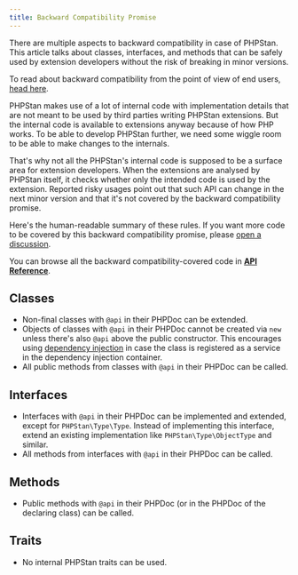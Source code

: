 ```yaml
---
title: Backward Compatibility Promise
---
```


There are multiple aspects to backward compatibility in case of PHPStan. This article talks about classes, interfaces, and methods that can be safely used by extension developers without the risk of breaking in minor versions.

<div class="bg-blue-100 border-l-4 border-blue-500 text-blue-700 p-4 mb-4" role="alert">

To read about backward compatibility from the point of view of end users, <a href="/user-guide/backward-compatibility-promise">head here</a>.

</div>

PHPStan makes use of a lot of internal code with implementation details that are not meant to be used by third parties writing PHPStan extensions. But the internal code is available to extensions anyway because of how PHP works. To be able to develop PHPStan further, we need some wiggle room to be able to make changes to the internals.

That's why not all the PHPStan's internal code is supposed to be a surface area for extension developers. When the extensions are analysed by PHPStan itself, it checks whether only the intended code is used by the extension. Reported risky usages point out that such API can change in the next minor version and that it's not covered by the backward compatibility promise.

Here's the human-readable summary of these rules. If you want more code to be covered by this backward compatibility promise, please [open a discussion](https://github.com/phpstan/phpstan/discussions).

You can browse all the backward compatibility-covered code in [**API Reference**](https://apiref.phpstan.org/2.1.x/namespace-PHPStan.html).

Classes
---------

* Non-final classes with `@api` in their PHPDoc can be extended.
* Objects of classes with `@api` in their PHPDoc cannot be created via `new` unless there's also `@api` above the public constructor. This encourages using [dependency injection](dependency-injection-configuration.md) in case the class is registered as a service in the dependency injection container.
* All public methods from classes with `@api` in their PHPDoc can be called.

Interfaces
---------

* Interfaces with `@api` in their PHPDoc can be implemented and extended, except for `PHPStan\Type\Type`. Instead of implementing this interface, extend an existing implementation like `PHPStan\Type\ObjectType` and similar.
* All methods from interfaces with `@api` in their PHPDoc can be called.

Methods
---------

* Public methods with `@api` in their PHPDoc (or in the PHPDoc of the declaring class) can be called.

Traits
---------

* No internal PHPStan traits can be used.
